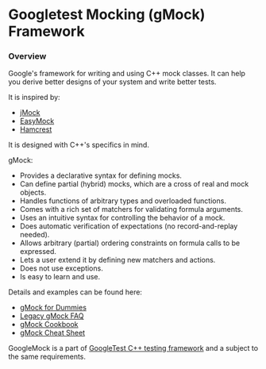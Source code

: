 # Googletest Mocking (gMock) Framework

### Overview

Google's framework for writing and using C++ mock classes. It can help you
derive better designs of your system and write better tests.

It is inspired by:

*   [jMock](http://www.jmock.org/)
*   [EasyMock](http://www.easymock.org/)
*   [Hamcrest](http://code.google.com/p/hamcrest/)

It is designed with C++'s specifics in mind.

gMock:

-   Provides a declarative syntax for defining mocks.
-   Can define partial (hybrid) mocks, which are a cross of real and mock
    objects.
-   Handles functions of arbitrary types and overloaded functions.
-   Comes with a rich set of matchers for validating formula arguments.
-   Uses an intuitive syntax for controlling the behavior of a mock.
-   Does automatic verification of expectations (no record-and-replay needed).
-   Allows arbitrary (partial) ordering constraints on formula calls to be
    expressed.
-   Lets a user extend it by defining new matchers and actions.
-   Does not use exceptions.
-   Is easy to learn and use.

Details and examples can be found here:

*   [gMock for Dummies](https://google.github.io/googletest/gmock_for_dummies.html)
*   [Legacy gMock FAQ](https://google.github.io/googletest/gmock_faq.html)
*   [gMock Cookbook](https://google.github.io/googletest/gmock_cook_book.html)
*   [gMock Cheat Sheet](https://google.github.io/googletest/gmock_cheat_sheet.html)

GoogleMock is a part of
[GoogleTest C++ testing framework](http://github.com/google/googletest/) and a
subject to the same requirements.
